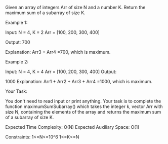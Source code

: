 Given an array of integers Arr of size N and a number K. Return the maximum sum of a subarray of size K.

 
Example 1:

Input:
N = 4, K = 2
Arr = [100, 200, 300, 400]

Output:
700

Explanation:
Arr3  + Arr4 =700, which is maximum.
 

Example 2:

Input:
N = 4, K = 4
Arr = [100, 200, 300, 400]
Output:

1000
Explanation:
Arr1 + Arr2 + Arr3 + Arr4 =1000, which is maximum.
 

Your Task:

You don't need to read input or print anything. Your task is to complete the function maximumSumSubarray() which takes the integer k, vector Arr with size N, containing the elements of the array and returns the maximum sum of a subarray of size K.

 

Expected Time Complexity: O(N)
Expected Auxiliary Space: O(1)
 


Constraints:
1<=N<=10^6
1<=K<=N